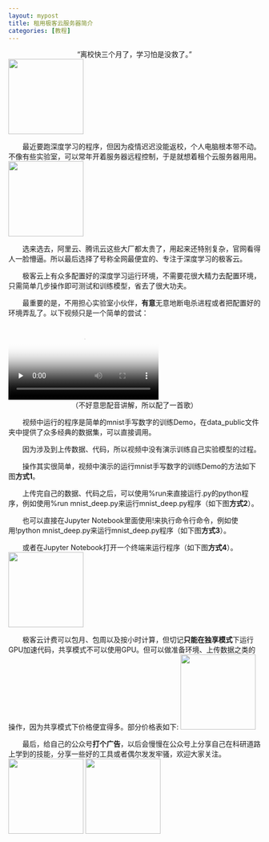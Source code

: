 ```yaml
---
layout: mypost
title: 租用极客云服务器简介
categories: [教程]
---
```

<center>“离校快三个月了，学习怕是没救了。”</center>
<img width = '150' height ='150' src ="std.jpg"/>

&emsp;&emsp;最近要跑深度学习的程序，但因为疫情迟迟没能返校，个人电脑根本带不动。不像有些实验室，可以常年开着服务器远程控制，于是就想着租个云服务器用用。  
<img width = '150' height ='150' src ="yun.jpg"/>

&emsp;&emsp;选来选去，阿里云、腾讯云这些大厂都太贵了，用起来还特别复杂，官网看得人一脸懵逼。所以最后选择了号称全网最便宜的、专注于深度学习的极客云。  

&emsp;&emsp;极客云上有众多配置好的深度学习运行环境，不需要花很大精力去配置环境，只需简单几步操作即可测试和训练模型，省去了很大功夫。  

&emsp;&emsp;最重要的是，不用担心实验室小伙伴，**有意**无意地断电杀进程或者把配置好的环境弄乱了。以下视频只是一个简单的尝试：

<video id="video" controls="" preload="none" poster="back.jpg">
      <source id="mp4" src="jike.mp4" type="video/mp4">
</video>
<center>（不好意思配音讲解，所以配了一首歌）</center>

&emsp;&emsp;视频中运行的程序是简单的mnist手写数字的训练Demo，在data_public文件夹中提供了众多经典的数据集，可以直接调用。  

&emsp;&emsp;因为涉及到上传数据、代码，所以视频中没有演示训练自己实验模型的过程。  

&emsp;&emsp;操作其实很简单，视频中演示的运行mnist手写数字的训练Demo的方法如下图**方式1**。  

&emsp;&emsp;上传完自己的数据、代码之后，可以使用%run来直接运行.py的python程序，例如使用%run mnist_deep.py来运行mnist_deep.py程序（如下图**方式2**）。  

&emsp;&emsp;也可以直接在Jupyter Notebook里面使用!来执行命令行命令，例如使用!python mnist_deep.py来运行mnist_deep.py程序（如下图**方式3**）。  

&emsp;&emsp;或者在Jupyter Notebook打开一个终端来运行程序（如下图**方式4**）。  
<img width = '150' height ='150' src ="jp.jpg"/>

&emsp;&emsp;极客云计费可以包月、包周以及按小时计算，但切记**只能在独享模式**下运行GPU加速代码，共享模式不可以使用GPU。但可以做准备环境、上传数据之类的操作，因为共享模式下价格便宜得多。部分价格表如下:
<img width = '150' height ='150' src ="price.jpg"/>

&emsp;&emsp;最后，给自己的公众号**打个广告**，以后会慢慢在公众号上分享自己在科研道路上学到的技能，分享一些好的工具或者偶尔发发牢骚，欢迎大家关注。
<img width = '150' height ='150' src ="chat.png"/>
<img width = '150' height ='150' src ="timg2.gif"/>